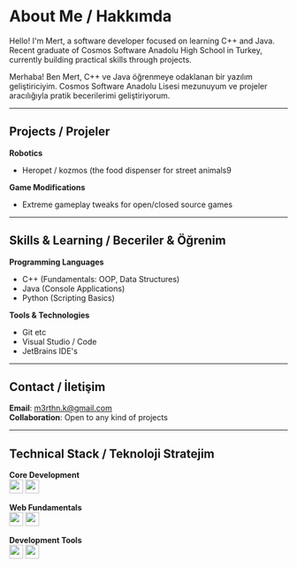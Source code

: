 # About Me / Hakkımda

Hello! I'm Mert, a software developer focused on learning C++ and Java. Recent graduate of Cosmos Software Anadolu High School in Turkey, currently building practical skills through projects.

Merhaba! Ben Mert, C++ ve Java öğrenmeye odaklanan bir yazılım geliştiriciyim. Cosmos Software Anadolu Lisesi mezunuyum ve projeler aracılığıyla pratik becerilerimi geliştiriyorum.

---

## Projects / Projeler

**Robotics**  
- Heropet / kozmos (the food dispenser for street animals9  

**Game Modifications**  
- Extreme gameplay tweaks for open/closed source games  
 

---

## Skills & Learning / Beceriler & Öğrenim

**Programming Languages**  
- C++ (Fundamentals: OOP, Data Structures)  
- Java (Console Applications)  
- Python (Scripting Basics)  

**Tools & Technologies**  
- Git etc  
- Visual Studio / Code
- JetBrains IDE's  

---

## Contact / İletişim

**Email**: [m3rthn.k@gmail.com](mailto:m3rthn.k@gmail.com)  
**Collaboration**: Open to any kind of projects  

---

## Technical Stack / Teknoloji Stratejim

**Core Development**  
<code><img height="25" src="https://img.shields.io/badge/C%2B%2B-00599C?style=flat&logo=c%2B%2B&logoColor=white"></code>
<code><img height="25" src="https://img.shields.io/badge/Java-007396?style=flat&logo=java&logoColor=white"></code>

**Web Fundamentals**  
<code><img height="25" src="https://img.shields.io/badge/HTML5-E34F26?style=flat&logo=html5&logoColor=white"></code>
<code><img height="25" src="https://img.shields.io/badge/CSS3-1572B6?style=flat&logo=css3&logoColor=white"></code>

**Development Tools**  
<code><img height="25" src="https://img.shields.io/badge/Git-F05032?style=flat&logo=git&logoColor=white"></code>
<code><img height="25" src="https://img.shields.io/badge/Visual_Studio_Code-007ACC?style=flat&logo=visual-studio-code&logoColor=white"></code>
